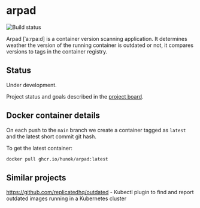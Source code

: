 # arpad

![Build status](https://github.com/hunok/arpad/workflows/merge-to-main/badge.svg)

Arpad [ˈaːrpaːd] is a container version scanning application. It determines weather the version of the running container is outdated or not, it compares versions to tags in the container registry.

## Status

Under development.

Project status and goals described in the [project board](https://github.com/hunok/arpad/projects/1).

## Docker container details

On each push to the `main` branch we create a container tagged as `latest` and the latest short commit git hash.

To get the latest container:
```bash
docker pull ghcr.io/hunok/arpad:latest
```

## Similar projects

https://github.com/replicatedhq/outdated - Kubectl plugin to find and report outdated images running in a Kubernetes cluster
